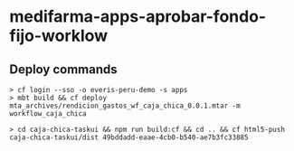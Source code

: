 # medifarma-apps-aprobar-fondo-fijo-worklow

## Deploy commands

```
> cf login --sso -o everis-peru-demo -s apps
> mbt build && cf deploy mta_archives/rendicion_gastos_wf_caja_chica_0.0.1.mtar -m workflow_caja_chica

> cd caja-chica-taskui && npm run build:cf && cd .. && cf html5-push caja-chica-taskui/dist 49bddadd-eaae-4cb0-b540-ae7b3fc33885
```